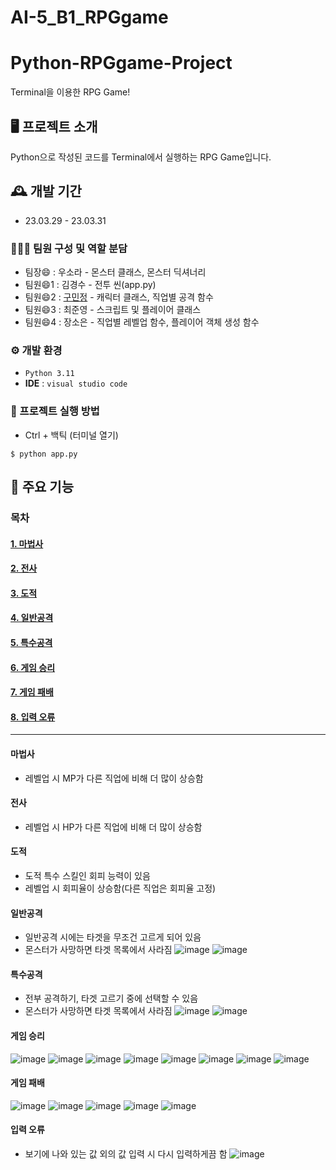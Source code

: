 # AI-5_B1_RPGgame
# Python-RPGgame-Project
Terminal을 이용한 RPG Game!

## 🖥️ 프로젝트 소개
Python으로 작성된 코드를 Terminal에서 실행하는 RPG Game입니다.

## 🕰️ 개발 기간
* 23.03.29 - 23.03.31

### 🧑‍🤝‍🧑 팀원 구성 및 역할 분담
- 팀장😄  : 우소라 - 몬스터 클래스, 몬스터 딕셔너리
- 팀원😄1 : 김경수 - 전투 씬(app.py)
- 팀원😄2 : <a href="https://guco.tistory.com/">구민정</a> - 캐릭터 클래스, 직업별 공격 함수
- 팀원😄3 : 최준영 - 스크립트 및 플레이어 클래스
- 팀원😄4 : 장소은 - 직업별 레벨업 함수, 플레이어 객체 생성 함수

### ⚙️ 개발 환경
- `Python 3.11`
- **IDE** : `visual studio code`

### 🔑 프로젝트 실행 방법
- Ctrl + 백틱 (터미널 열기)
```
$ python app.py
```

## 📌 주요 기능
### 목차
#### [1. 마법사](#마법사)
#### [2. 전사](#전사)
#### [3. 도적](#도적)
#### [4. 일반공격](#일반공격)
#### [5. 특수공격](#특수공격)
#### [6. 게임 승리](#게임-승리)
#### [7. 게임 패배](#게임-패배)
#### [8. 입력 오류](#입력-오류)


------------
#### 마법사
- 레벨업 시 MP가 다른 직업에 비해 더 많이 상승함

#### 전사
- 레벨업 시 HP가 다른 직업에 비해 더 많이 상승함

#### 도적
- 도적 특수 스킬인 회피 능력이 있음
- 레벨업 시 회피율이 상승함(다른 직업은 회피율 고정)

#### 일반공격
- 일반공격 시에는 타겟을 무조건 고르게 되어 있음
- 몬스터가 사망하면 타겟 목록에서 사라짐
![image](https://github.com/goodminjeong/AI-5_RPGgame/assets/125722304/2000ad91-12b9-4f04-b338-e4a2769ab676)
![image](https://github.com/goodminjeong/AI-5_RPGgame/assets/125722304/fab1b6c3-5e1c-4c1e-b48e-81ee2e14bb77)

#### 특수공격
- 전부 공격하기, 타겟 고르기 중에 선택할 수 있음
- 몬스터가 사망하면 타겟 목록에서 사라짐
![image](https://github.com/goodminjeong/AI-5_RPGgame/assets/125722304/5f9f20c5-5bc5-447d-9eac-1e3cc227ca85)
![image](https://github.com/goodminjeong/AI-5_RPGgame/assets/125722304/5e071c74-c403-4349-baec-f4d523f87989)

#### 게임 승리 
![image](https://github.com/goodminjeong/AI-5_RPGgame/assets/125722304/ee36b44f-701d-44be-b05c-9be267a86fd2)
![image](https://github.com/goodminjeong/AI-5_RPGgame/assets/125722304/e3ca2279-2504-4364-b4fd-1506bf5cb308)
![image](https://github.com/goodminjeong/AI-5_RPGgame/assets/125722304/6cd2c0c7-fa90-4ed1-acc6-a13801104442)
![image](https://github.com/goodminjeong/AI-5_RPGgame/assets/125722304/86cf7345-12a1-4621-8832-edfa75dc0a7d)
![image](https://github.com/goodminjeong/AI-5_RPGgame/assets/125722304/90a83565-c672-436f-9fa2-65e1356c688a)
![image](https://github.com/goodminjeong/AI-5_RPGgame/assets/125722304/e826b424-a0bb-4611-abe3-2e036c87b121)
![image](https://github.com/goodminjeong/AI-5_RPGgame/assets/125722304/7fb9c802-95e6-483b-885b-6a0f57d11302)
![image](https://github.com/goodminjeong/AI-5_RPGgame/assets/125722304/341700e4-d367-4386-909f-0aa63c774df2)

#### 게임 패배 
![image](https://github.com/goodminjeong/AI-5_RPGgame/assets/125722304/65c78214-0a3d-45a1-bed1-559628f7ba19)
![image](https://github.com/goodminjeong/AI-5_RPGgame/assets/125722304/cb9c2f0c-c0a2-4b18-8a77-c265194377b0)
![image](https://github.com/goodminjeong/AI-5_RPGgame/assets/125722304/005ab155-f276-4824-a357-9d346392280c)
![image](https://github.com/goodminjeong/AI-5_RPGgame/assets/125722304/16e17ba6-29f4-4f7c-b652-f6c3c2ae2e47)
![image](https://github.com/goodminjeong/AI-5_RPGgame/assets/125722304/10d57d40-bd89-4380-a4ba-5f10a3e0376d)

#### 입력 오류
- 보기에 나와 있는 값 외의 값 입력 시 다시 입력하게끔 함
![image](https://github.com/goodminjeong/AI-5_RPGgame/assets/125722304/bd8b8e2b-59a6-49e3-b03a-7a0bf1c36ebb)
